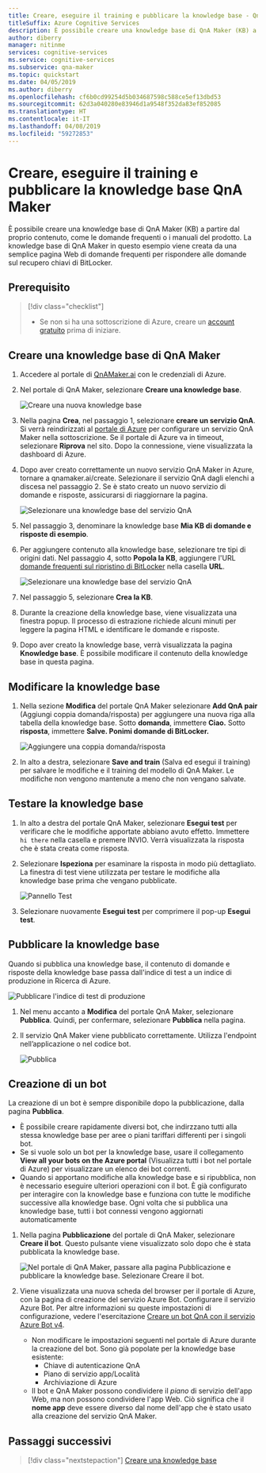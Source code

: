```yaml
---
title: Creare, eseguire il training e pubblicare la knowledge base - QnA Maker
titleSuffix: Azure Cognitive Services
description: È possibile creare una knowledge base di QnA Maker (KB) a partire dal proprio contenuto, come le domande frequenti o i manuali del prodotto. La knowledge base di QnA Maker in questo esempio viene creata da una semplice pagina Web di domande frequenti per rispondere alle domande sul recupero chiavi di BitLocker.
author: diberry
manager: nitinme
services: cognitive-services
ms.service: cognitive-services
ms.subservice: qna-maker
ms.topic: quickstart
ms.date: 04/05/2019
ms.author: diberry
ms.openlocfilehash: cf6b0cd99254d5b034687598c588ce5ef13dbd53
ms.sourcegitcommit: 62d3a040280e83946d1a9548f352da83ef852085
ms.translationtype: HT
ms.contentlocale: it-IT
ms.lasthandoff: 04/08/2019
ms.locfileid: "59272853"
---
```

# <a name="create-train-and-publish-your-qna-maker-knowledge-base"></a>Creare, eseguire il training e pubblicare la knowledge base QnA Maker

È possibile creare una knowledge base di QnA Maker (KB) a partire dal proprio contenuto, come le domande frequenti o i manuali del prodotto. La knowledge base di QnA Maker in questo esempio viene creata da una semplice pagina Web di domande frequenti per rispondere alle domande sul recupero chiavi di BitLocker.

## <a name="prerequisite"></a>Prerequisito

> [!div class="checklist"]
> * Se non si ha una sottoscrizione di Azure, creare un [account gratuito](https://azure.microsoft.com/free/?WT.mc_id=A261C142F) prima di iniziare.

## <a name="create-a-qna-maker-knowledge-base"></a>Creare una knowledge base di QnA Maker

1. Accedere al portale di [QnAMaker.ai](https://QnAMaker.ai) con le credenziali di Azure.

1. Nel portale di QnA Maker, selezionare **Creare una knowledge base**.

   ![Creare una nuova knowledge base](../media/qna-maker-create-kb.png)

1. Nella pagina **Crea**, nel passaggio 1, selezionare **creare un servizio QnA**. Si verrà reindirizzati al [portale di Azure](https://ms.portal.azure.com/#create/Microsoft.CognitiveServicesQnAMaker) per configurare un servizio QnA Maker nella sottoscrizione. Se il portale di Azure va in timeout, selezionare **Riprova** nel sito. Dopo la connessione, viene visualizzata la dashboard di Azure.

1. Dopo aver creato correttamente un nuovo servizio QnA Maker in Azure, tornare a qnamaker.ai/create. Selezionare il servizio QnA dagli elenchi a discesa nel passaggio 2. Se è stato creato un nuovo servizio di domande e risposte, assicurarsi di riaggiornare la pagina.

   ![Selezionare una knowledge base del servizio QnA](../media/qnamaker-quickstart-kb/qnaservice-selection.png)

1. Nel passaggio 3, denominare la knowledge base **Mia KB di domande e risposte di esempio**.

1. Per aggiungere contenuto alla knowledge base, selezionare tre tipi di origini dati. Nel passaggio 4, sotto **Popola la KB**, aggiungere l'URL [domande frequenti sul ripristino di BitLocker](https://docs.microsoft.com/windows/security/information-protection/bitlocker/bitlocker-overview-and-requirements-faq) nella casella **URL**.

   ![Selezionare una knowledge base del servizio QnA](../media/qnamaker-quickstart-kb/add-datasources.png)

1. Nel passaggio 5, selezionare **Crea la KB**.

1. Durante la creazione della knowledge base, viene visualizzata una finestra popup. Il processo di estrazione richiede alcuni minuti per leggere la pagina HTML e identificare le domande e risposte.

1. Dopo aver creato la knowledge base, verrà visualizzata la pagina **Knowledge base**. È possibile modificare il contenuto della knowledge base in questa pagina.

## <a name="edit-the-knowledge-base"></a>Modificare la knowledge base

1. Nella sezione **Modifica** del portale QnA Maker selezionare **Add QnA pair** (Aggiungi coppia domanda/risposta) per aggiungere una nuova riga alla tabella della knowledge base. Sotto **domanda**, immettere **Ciao.** Sotto **risposta**, immettere **Salve. Ponimi domande di BitLocker.**

    ![Aggiungere una coppia domanda/risposta](../media/qnamaker-quickstart-kb/add-qna-pair.png)

1. In alto a destra, selezionare **Save and train** (Salva ed esegui il training) per salvare le modifiche e il training del modello di QnA Maker. Le modifiche non vengono mantenute a meno che non vengano salvate.

## <a name="test-the-knowledge-base"></a>Testare la knowledge base

1. In alto a destra del portale QnA Maker, selezionare **Esegui test** per verificare che le modifiche apportate abbiano avuto effetto. Immettere `hi there` nella casella e premere INVIO. Verrà visualizzata la risposta che è stata creata come risposta.

1. Selezionare **Ispeziona** per esaminare la risposta in modo più dettagliato. La finestra di test viene utilizzata per testare le modifiche alla knowledge base prima che vengano pubblicate.

    ![Pannello Test](../media/qnamaker-quickstart-kb/inspect-panel.png)

1. Selezionare nuovamente **Esegui test** per comprimere il pop-up **Esegui test**.

## <a name="publish-the-knowledge-base"></a>Pubblicare la knowledge base

Quando si pubblica una knowledge base, il contenuto di domande e risposte della knowledge base passa dall'indice di test a un indice di produzione in Ricerca di Azure.

![Pubblicare l'indice di test di produzione](../media/qnamaker-how-to-publish-kb/publish-prod-test.png)

1. Nel menu accanto a **Modifica** del portale QnA Maker, selezionare **Pubblica**. Quindi, per confermare, selezionare **Pubblica** nella pagina.

1. Il servizio QnA Maker viene pubblicato correttamente. Utilizza l'endpoint nell’applicazione o nel codice bot.

    ![Pubblica](../media/qnamaker-quickstart-kb/publish-sucess.png)

## <a name="create-a-bot"></a>Creazione di un bot

La creazione di un bot è sempre disponibile dopo la pubblicazione, dalla pagina **Pubblica**. 

* È possibile creare rapidamente diversi bot, che indirzzano tutti alla stessa knowledge base per aree o piani tariffari differenti per i singoli bot. 
* Se si vuole solo un bot per la knowledge base, usare il collegamento **View all your bots on the Azure portal** (Visualizza tutti i bot nel portale di Azure) per visualizzare un elenco dei bot correnti. 
* Quando si apportano modifiche alla knowledge base e si ripubblica, non è necessario eseguire ulteriori operazioni con il bot. È già configurato per interagire con la knowledge base e funziona con tutte le modifiche successive alla knowledge base. Ogni volta che si pubblica una knowledge base, tutti i bot connessi vengono aggiornati automaticamente

1. Nella pagina **Pubblicazione** del portale di QnA Maker, selezionare **Creare il bot**. Questo pulsante viene visualizzato solo dopo che è stata pubblicata la knowledge base.

    ![Nel portale di QnA Maker, passare alla pagina Pubblicazione e pubblicare la knowledge base. Selezionare Creare il bot.](../media/qnamaker-create-publish-knowledge-base/create-bot-from-published-knowledge-base-page.png)

1. Viene visualizzata una nuova scheda del browser per il portale di Azure, con la pagina di creazione del servizio Azure Bot. Configurare il servizio Azure Bot. Per altre informazioni su queste impostazioni di configurazione, vedere l'esercitazione [Creare un bot QnA con il servizio Azure Bot v4](../tutorials/create-qna-bot.md).
    
    * Non modificare le impostazioni seguenti nel portale di Azure durante la creazione del bot. Sono già popolate per la knowledge base esistente: 
        * Chiave di autenticazione QnA
        * Piano di servizio app/Località
        * Archiviazione di Azure
    * Il bot e QnA Maker possono condividere il _piano_ di servizio dell'app Web, ma non possono condividere l'app Web. Ciò significa che il **nome app** deve essere diverso dal nome dell'app che è stato usato alla creazione del servizio QnA Maker. 


## <a name="next-steps"></a>Passaggi successivi

> [!div class="nextstepaction"]
> [Creare una knowledge base](../How-To/create-knowledge-base.md)
